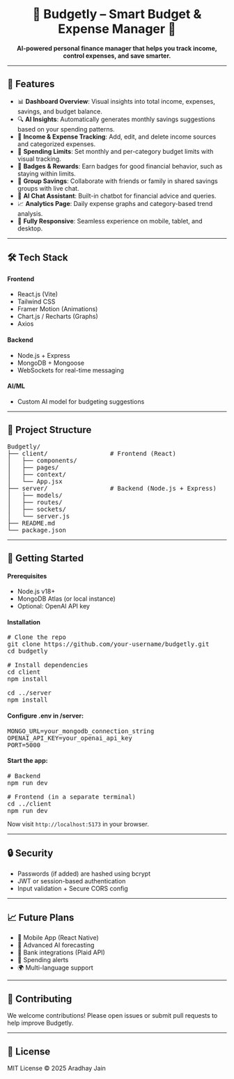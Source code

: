 <h1 align="center">🧾 Budgetly – Smart Budget & Expense Manager 💸</h1>

<p align="center">
  <b>AI-powered personal finance manager that helps you track income, control expenses, and save smarter.</b>
</p>

---

<h2>🌟 Features</h2>

<ul>
  <li>📊 <b>Dashboard Overview</b>: Visual insights into total income, expenses, savings, and budget balance.</li>
  <li>🔍 <b>AI Insights</b>: Automatically generates monthly savings suggestions based on your spending patterns.</li>
  <li>💼 <b>Income & Expense Tracking</b>: Add, edit, and delete income sources and categorized expenses.</li>
  <li>💸 <b>Spending Limits</b>: Set monthly and per-category budget limits with visual tracking.</li>
  <li>🏅 <b>Badges & Rewards</b>: Earn badges for good financial behavior, such as staying within limits.</li>
  <li>👥 <b>Group Savings</b>: Collaborate with friends or family in shared savings groups with live chat.</li>
  <li>🧠 <b>AI Chat Assistant</b>: Built-in chatbot for financial advice and queries.</li>
  <li>📈 <b>Analytics Page</b>: Daily expense graphs and category-based trend analysis.</li>
  <li>📱 <b>Fully Responsive</b>: Seamless experience on mobile, tablet, and desktop.</li>
</ul>

---

<h2>🛠️ Tech Stack</h2>

<h4>Frontend</h4>

<ul>
  <li>React.js (Vite)</li>
  <li>Tailwind CSS</li>
  <li>Framer Motion (Animations)</li>
  <li>Chart.js / Recharts (Graphs)</li>
  <li>Axios</li>
</ul>

<h4>Backend</h4>

<ul>
  <li>Node.js + Express</li>
  <li>MongoDB + Mongoose</li>
  <li>WebSockets for real-time messaging</li>
</ul>

<h4>AI/ML</h4>

<ul>
  <li>Custom AI model for budgeting suggestions</li>
</ul>

---

<h2>📁 Project Structure</h2>

<pre>
Budgetly/
├── client/                 # Frontend (React)
│   ├── components/
│   ├── pages/
│   ├── context/
│   └── App.jsx
├── server/                 # Backend (Node.js + Express)
│   ├── models/
│   ├── routes/
│   ├── sockets/
│   └── server.js
├── README.md
└── package.json
</pre>

---

<h2>🚀 Getting Started</h2>

<h4>Prerequisites</h4>
<ul>
  <li>Node.js v18+</li>
  <li>MongoDB Atlas (or local instance)</li>
  <li>Optional: OpenAI API key</li>
</ul>

<h4>Installation</h4>

<pre>
# Clone the repo
git clone https://github.com/your-username/budgetly.git
cd budgetly

# Install dependencies
cd client
npm install

cd ../server
npm install
</pre>

<h4>Configure .env in /server:</h4>

<pre>
MONGO_URL=your_mongodb_connection_string
OPENAI_API_KEY=your_openai_api_key
PORT=5000
</pre>

<h4>Start the app:</h4>

<pre>
# Backend
npm run dev

# Frontend (in a separate terminal)
cd ../client
npm run dev
</pre>

Now visit <code>http://localhost:5173</code> in your browser.

---

<h2>🔒 Security</h2>

<ul>
  <li>Passwords (if added) are hashed using bcrypt</li>
  <li>JWT or session-based authentication</li>
  <li>Input validation + Secure CORS config</li>
</ul>

---

<h2>📈 Future Plans</h2>

<ul>
  <li>📲 Mobile App (React Native)</li>
  <li>🧠 Advanced AI forecasting</li>
  <li>🏦 Bank integrations (Plaid API)</li>
  <li>🔔 Spending alerts</li>
  <li>🌍 Multi-language support</li>
</ul>

---

<h2>🤝 Contributing</h2>

<p>We welcome contributions! Please open issues or submit pull requests to help improve Budgetly.</p>

---

<h2>📜 License</h2>

<p>MIT License © 2025 Aradhay Jain</p>
